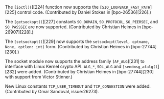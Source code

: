 The `[ioctl()`][224] function now supports the `[SIO_LOOPBACK_FAST_PATH`][225] control code. (Contributed by Daniel Stokes in [bpo-26536][226].)

The `[getsockopt()`][227] constants `SO_DOMAIN`, `SO_PROTOCOL`, `SO_PEERSEC`, and `SO_PASSSEC` are now supported. (Contributed by Christian Heimes in [bpo-26907][228].)

The `[setsockopt()`][229] now supports the `setsockopt(level, optname, None, optlen: int)` form. (Contributed by Christian Heimes in [bpo-27744][230].)

The socket module now supports the address family `[AF_ALG`][231] to interface with Linux Kernel crypto API. `ALG_*`, `SOL_ALG` and `[sendmsg_afalg()`][232] were added. (Contributed by Christian Heimes in [bpo-27744][230] with support from Victor Stinner.)

New Linux constants `TCP_USER_TIMEOUT` and `TCP_CONGESTION` were added. (Contributed by Omar Sandoval, issue:26273).
